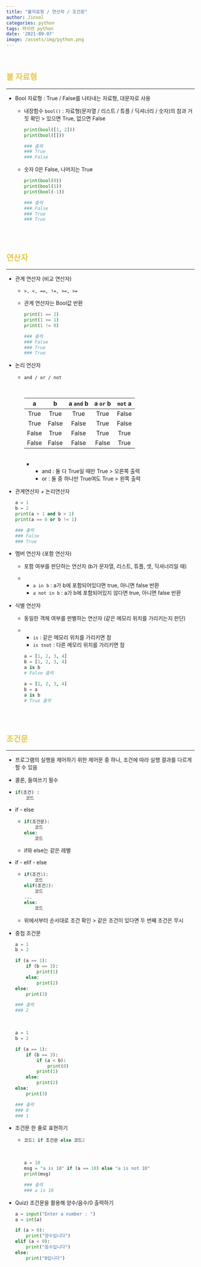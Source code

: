 ```yaml
---
title: "불자료형 / 연산자 / 조건문"
author: Jinsol
categories: python
tags: 파이썬 python
date: '2021-09-07'
image: /assets/img/python.png
---
```


<br>

## <span style="color:#e6c74c">불 자료형</span>
<hr>

- Bool 자료형 : True / False를 나타내는 자료형, 대문자로 사용
    
    - 내장함수 `bool()` : 자료형(문자열 / 리스트 / 튜플 / 딕셔너리 / 숫자)의 참과 거짓 확인 > 있으면 True, 없으면 False

        ```python
        print(bool([1, 2]))
        print(bool([]))

        ### 출력
        ### True
        ### False
        ```

    - 숫자 0은 False, 나머지는 True

        ```python
        print(bool(0))
        print(bool(1))
        print(bool(-1))

        ### 출력
        ### False
        ### True
        ### True
        ```

<br><br>

## <span style="color:#e6c74c">연산자</span>
<hr>

- 관계 연산자 (비교 연산자)

    - `>, <, ==, !=, >=, >=`

    - 관계 연산자는 Bool값 반환

        ```python
        print(1 == 2)
        print(1 >= 1)
        print(1 != 0)

        ### 출력
        ### False
        ### True
        ### True
        ```

- 논리 연산자 

    - `and / or / not`

        <br>
                  

        | a | b | a `and` b | a `or` b | `not` a |
        |:---:|:---:|:---:|:---:| :---: |
        | True | True | True | True | False |
        | True | False | False | True | False |
        | False | True | False | True | True |
        | False | False | False | False  | True |
                    
                    
        <br>

        -   - and : 둘 다 True일 때만 True > 오른쪽 출력
            - or : 둘 중 하나만 True여도 True > 왼쪽 출력

- 관계연산자 + 논리연산자

    ```python
    a = 1
    b = 2
    print(a > 1 and b > 1)
    print(a == 0 or b != 1)

    ### 출력
    ### False
    ### True
    ```

- 멤버 연산자 (포함 연산자)

    - 포함 여부를 판단하는 연산자 (b가 문자열, 리스트, 튜플, 셋, 딕셔너리일 때)

    -   - `a in b` : a가 b에 포함되어있다면 true, 아니면 false 반환
        -  `a not in b` : a가 b에 포함되어있지 않다면 true, 아니면 false 반환

- 식별 연산자

    - 동일한 객체 여부를 판별하는 연산자 (같은 메모리 위치를 가리키는지 판단)

    -   - `is` : 같은 메모리 위치를 가리키면 참
        - `is tnot` : 다른 메모리 위치를 가리키면 참

        ```python
        a = [1, 2, 3, 4]
        b = [1, 2, 3, 4]
        a is b
        # False 출력

        a = [1, 2, 3, 4]
        b = a
        a is b
        # True 출력
        ```

<br><br>

## <span style="color:#e6c74c">조건문</span>
<hr>

- 프로그램의 실행을 제어하기 위한 제어문 중 하나, 조건에 따라 실행 결과를 다르게 할 수 있음

- 콜론, 들여쓰기 필수

- 
    ```python
    if(조건) :
        코드
    ```

- if - else

    -   ```python
        if(조건문):
            코드
        else:
            코드 
        ```

    - if와 else는 같은 레벨

- if - elif - else

    - 
        ```python
        if(조건1):
            코드
        elif(조건2):
            코드
        ...    
        else:
            코드 
        ```

    - 위에서부터 순서대로 조건 확인 > 같은 조건이 있다면 두 번째 조건은 무시

- 중첩 조건문

    ```python
    a = 1
    b = 2

    if (a == 1):
        if (b == 3):
            print(1)
        else:
            print(2)
    else:
        print(3)

    ### 출력
    ### 2
    ```

    <br>

    ```python
    a = 1
    b = 2

    if (a == 1):
        if (b == 3):
            if (a < b):
                print(0)
            print(1)
        else:
            print(2)
    else:
        print(3)

    ### 출력
    ### 0
    ### 1
    ```

- 조건문 한 줄로 표현하기

    -   ```python
        코드1 if 조건문 else 코드2
        ```
        
        <br>  

        ```python
        a = 10
        msg = "a is 10" if (a == 10) else "a is not 10"
        print(msg)

        ### 출력
        ### a is 10
        ```

- Quiz) 조건문을 활용해 양수/음수/0 출력하기

    ```python
    a = input("Enter a number : ")
    a = int(a)

    if (a > 0):
        print("양수입니다")
    elif (a < 0):
        print("음수입니다")
    else:
        print("0입니다")
    ```